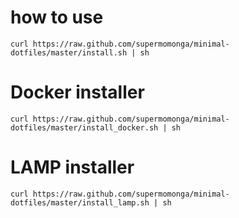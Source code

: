 
# how to use

`curl https://raw.github.com/supermomonga/minimal-dotfiles/master/install.sh | sh`

# Docker installer

`curl https://raw.github.com/supermomonga/minimal-dotfiles/master/install_docker.sh | sh`

# LAMP installer

`curl https://raw.github.com/supermomonga/minimal-dotfiles/master/install_lamp.sh | sh`
